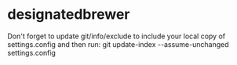 # designatedbrewer


Don't forget to update git/info/exclude to include your local copy of settings.config and then run:
git update-index --assume-unchanged settings.config
